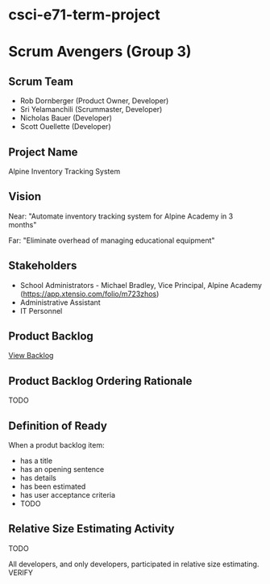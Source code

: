 # csci-e71-term-project
Scrum Avengers (Group 3)
========================

Scrum Team
----------
* Rob Dornberger (Product Owner, Developer)
* Sri Yelamanchili  (Scrummaster, Developer)
* Nicholas Bauer (Developer)
* Scott Ouellette (Developer)

Project Name
------------
Alpine Inventory Tracking System

Vision
------
Near: "Automate inventory tracking system for Alpine Academy in 3 months"

Far: "Eliminate overhead of managing educational equipment"

Stakeholders
------------
* School Administrators - Michael Bradley, Vice Principal, Alpine Academy (https://app.xtensio.com/folio/m723zhos)
* Administrative Assistant
* IT Personnel

Product Backlog
---------------
[View Backlog](https://github.com/scottx611x/csci-e71-term-project/projects/1)

Product Backlog Ordering Rationale
----------------------------------
TODO

Definition of Ready
-------------------
When a produt backlog item:
 * has a title
 * has an opening sentence
 * has details
 * has been estimated
 * has user acceptance criteria
 * TODO
 
 Relative Size Estimating Activity
 ---------------------------------
 TODO
 
 All developers, and only developers, participated in relative size estimating. VERIFY
